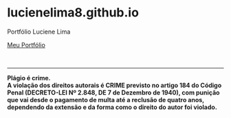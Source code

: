 # lucienelima8.github.io
Portfólio Luciene Lima

<a href="https://lucienelima8.github.io/" target="_blank">Meu Portfólio</a> 


<br>
<hr>
<b>Plágio é crime.<br>
A violação dos direitos autorais é CRIME previsto no <b>artigo 184 do Código Penal (DECRETO-LEI Nº 2.848, DE 7 de Dezembro de 1940)<b>, com punição que vai desde o pagamento de multa até a reclusão de quatro anos, dependendo da extensão e da forma como o direito do autor foi violado.

